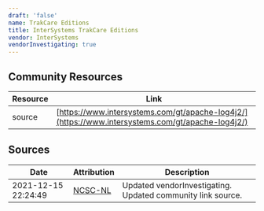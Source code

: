 ```yaml
---
draft: 'false'
name: TrakCare Editions
title: InterSystems TrakCare Editions
vendor: InterSystems
vendorInvestigating: true
---
```



## Community Resources
| Resource | Link |
| --- | --- |
| source | [https://www.intersystems.com/gt/apache-log4j2/](https://www.intersystems.com/gt/apache-log4j2/) |


## Sources
| Date | Attribution | Description |
| --- | --- | --- |
| 2021-12-15 22:24:49 | [NCSC-NL](https://github.com/NCSC-NL/log4shell/blob/main/software/README.md) | Updated vendorInvestigating. Updated community link source.  |

